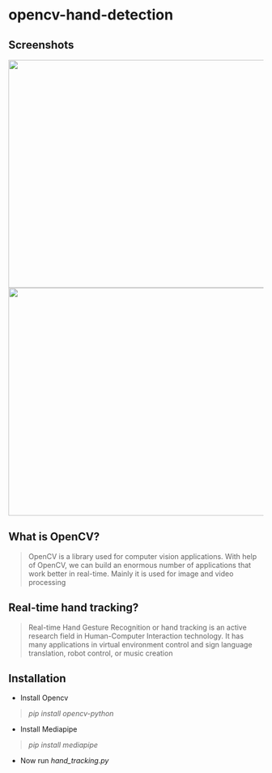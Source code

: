 # opencv-hand-detection

## Screenshots

<div class="column">
  <img src="https://github.com/hamzaazizofficial/opencv-hand-tracking/blob/main/hand_det_1.png?raw=true" width="1000" height="450" />
  
  
  <img src="https://github.com/hamzaazizofficial/opencv-hand-tracking/blob/main/hand_det_2.png?raw=true" width="1000" height="450" />
  
</div>

## What is OpenCV?
> OpenCV is a library used for computer vision applications. With help of OpenCV, we can build an enormous number of applications that work better in real-time. Mainly it is used for image and video processing

## Real-time hand tracking?
> Real-time Hand Gesture Recognition or hand tracking is an active research field in Human-Computer Interaction technology. It has many applications in virtual environment control and sign language translation, robot control, or music creation

## Installation
- Install Opencv
 > *pip install opencv-python*
- Install Mediapipe
 > *pip install mediapipe*
- Now run *hand_tracking.py*

